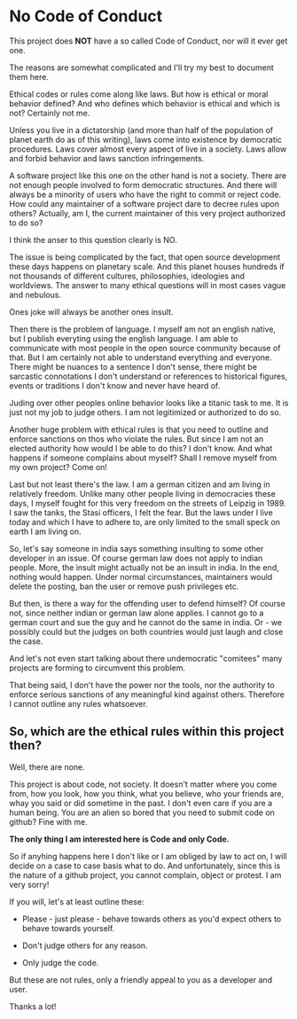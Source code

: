 # No Code of Conduct

This project does  **NOT** have a so called Code  of Conduct, nor will
it ever get one.

The reasons are somewhat complicated and  I'll try my best to document
them here.

Ethical codes  or rules come  along like laws.  But how is  ethical or
moral behavior defined? And who  defines which behavior is ethical and
which is not? Certainly not me.

Unless  you  live  in  a  dictatorship (and  more  than  half  of  the
population of  planet earth  do as  of this  writing), laws  come into
existence by democratic procedures. Laws  cover almost every aspect of
live in  a society. Laws allow  and forbid behavior and  laws sanction
infringements.

A software project like  this one on the other hand  is not a society.
There   are   not   enough   people  involved   to   form   democratic
structures. And there will always be  a minority of users who have the
right to commit or reject code. How could any maintainer of a software
project dare to decree rules upon  others? Actually, am I, the current
maintainer of this very project authorized to do so?

I think the anser to this question clearly is NO.

The  issue  is  being  complicated  by  the  fact,  that  open  source
development these  days happens  on planetary  scale. And  this planet
houses hundreds if not  thousands of different cultures, philosophies,
ideologies and worldviews.  The answer  to many ethical questions will
in most cases vague and nebulous.

Ones joke will always be another ones insult.

Then there  is the  problem of  language. I myself  am not  an english
native, but I publish everyting using  the english language. I am able
to communicate with  most people in the open  source community because
of that.   But I am  certainly not  able to understand  everything and
everyone. There  might be nuances to  a sentence I don't  sense, there
might be  sarcastic connotations I  don't understand or  references to
historical figures, events  or traditions I don't know  and never have
heard of.

Juding over other peoples online behavior looks like a titanic task to
me. It  is just not my  job to judge  others. I am not  legitimized or
authorized to do so.

Another huge  problem with ethical rules  is that you need  to outline
and enforce  sanctions on thos who  violate the rules. But  since I am
not an  elected authority  how would  I be  able to  do this?  I don't
know.  And what  happens if  someone complains  about myself?  Shall I
remove myself from my own project? Come on!

Last but  not least  there's the  law. I  am a  german citizen  and am
living  in relatively  freedom.  Unlike  many other  people living  in
democracies these days,  I myself fought for this very  freedom on the
streets of  Leipzig in 1989.  I  saw the tanks, the  Stasi officers, I
felt the  fear. But the laws  under I live  today and which I  have to
adhere to, are only limited to the small speck on earth I am living on.

So, let's say someone in india  says something insulting to some other
developer in an issue.  Of course  german law does not apply to indian
people. More, the insult might actually  not be an insult in india. In
the end, nothing would happen. Under normal circumstances, maintainers
would delete the posting, ban the user or remove push privileges etc.

But then, is there a way for  the offending user to defend himself? Of
course not, since neither indian or german law alone applies. I cannot
go to  a german court  and sue the  guy and he  cannot do the  same in
india. Or -  we possibly could but the judges  on both countries would
just laugh and close the case.

And let's not  even start talking about  there undemocratic "comitees"
many projects are forming to  circumvent this problem.

That  being said,  I  don't have  the  power nor  the  tools, nor  the
authority to enforce serious sanctions  of any meaningful kind against
others. Therefore I cannot outline any rules whatsoever.

## So, which are the ethical rules within this project then?

Well, there are none.

This project is  about code, not society. It doesn't  matter where you
come from,  how you look,  how you think,  what you believe,  who your
friends are, whay you  said or did sometime in the  past. I don't even
care if you are a human being. You are an alien so bored that you need
to submit code on github? Fine with me.

**The only thing I am interested here is Code and only Code.**

So if anyhing happens here I don't like  or I am obliged by law to act
on,  I  will  decide  on  a  case to  case  basis  what  to  do.   And
unfortunately,  since this  is the  nature  of a  github project,  you
cannot complain, object or protest. I am very sorry!

If you will, let's at least  outline these:

- Please - just please -  behave towards others as you'd expect others
  to behave towards yourself.

- Don't judge others for any reason.

- Only judge the code.

But these are not rules, only a  friendly appeal to you as a developer
and user.


Thanks a lot!
